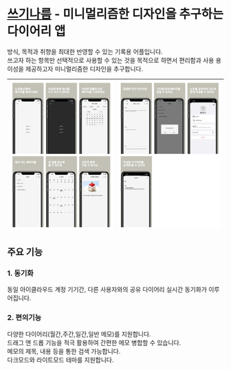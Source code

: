 # [쓰기나름](https://apps.apple.com/kr/app/%EC%93%B0%EA%B8%B0%EB%82%98%EB%A6%84/id6443413796) - 미니멀리즘한 디자인을 추구하는 다이어리 앱

방식, 목적과 취향을 최대한 반영할 수 있는 기록용 어플입니다.
<br>
쓰고자 하는 항목만 선택적으로 사용할 수 있는 것을 목적으로 하면서 편리함과 사용 용이성을 제공하고자 미니멀리즘한 디자인을 추구합니다.

![img1](https://raw.githubusercontent.com/hee000/portfolio/main/images/s_preview_1.jpg) | ![img2](https://raw.githubusercontent.com/hee000/portfolio/main/images/s_preview_2.jpg)
---|---|

## 주요 기능

### 1. 동기화
동일 아이클라우드 계정 기기간, 다른 사용자와의 공유 다이어리 실시간 동기화가 이루어집니다.

### 2. 편의기능
다양한 다이어리(월간,주간,일간,일반 메모)를 지원합니다.
<br>
드래그 앤 드롭 기능을 적극 활용하여 간편한 메모 병합할 수 있습니다.
<br>
메모의 제목, 내용 등을 통한 검색 가능합니다.
<br>
다크모드와 라이트모드 테마를 지원합니다.
